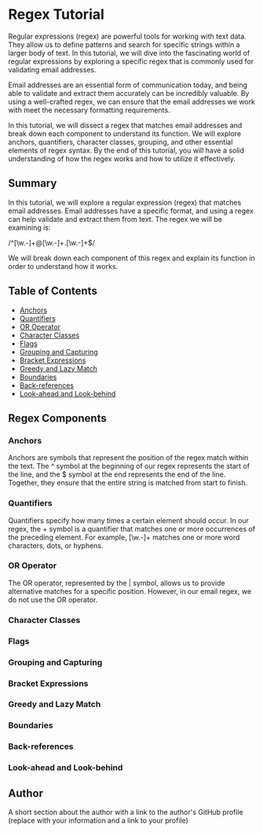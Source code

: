 # Regex Tutorial

Regular expressions (regex) are powerful tools for working with text data. They allow us to define patterns and search for specific strings within a larger body of text. In this tutorial, we will dive into the fascinating world of regular expressions by exploring a specific regex that is commonly used for validating email addresses.

Email addresses are an essential form of communication today, and being able to validate and extract them accurately can be incredibly valuable. By using a well-crafted regex, we can ensure that the email addresses we work with meet the necessary formatting requirements.

In this tutorial, we will dissect a regex that matches email addresses and break down each component to understand its function. We will explore anchors, quantifiers, character classes, grouping, and other essential elements of regex syntax. By the end of this tutorial, you will have a solid understanding of how the regex works and how to utilize it effectively.

## Summary

In this tutorial, we will explore a regular expression (regex) that matches email addresses. Email addresses have a specific format, and using a regex can help validate and extract them from text. The regex we will be examining is:

/^[\w.-]+@[\w.-]+\.[\w.-]+$/

We will break down each component of this regex and explain its function in order to understand how it works.

## Table of Contents

- [Anchors](#anchors)
- [Quantifiers](#quantifiers)
- [OR Operator](#or-operator)
- [Character Classes](#character-classes)
- [Flags](#flags)
- [Grouping and Capturing](#grouping-and-capturing)
- [Bracket Expressions](#bracket-expressions)
- [Greedy and Lazy Match](#greedy-and-lazy-match)
- [Boundaries](#boundaries)
- [Back-references](#back-references)
- [Look-ahead and Look-behind](#look-ahead-and-look-behind)

## Regex Components

### Anchors
Anchors are symbols that represent the position of the regex match within the text. The ^ symbol at the beginning of our regex represents the start of the line, and the $ symbol at the end represents the end of the line. Together, they ensure that the entire string is matched from start to finish.

### Quantifiers
Quantifiers specify how many times a certain element should occur. In our regex, the + symbol is a quantifier that matches one or more occurrences of the preceding element. For example, [\w.-]+ matches one or more word characters, dots, or hyphens.

### OR Operator
The OR operator, represented by the | symbol, allows us to provide alternative matches for a specific position. However, in our email regex, we do not use the OR operator.

### Character Classes

### Flags

### Grouping and Capturing

### Bracket Expressions

### Greedy and Lazy Match

### Boundaries

### Back-references

### Look-ahead and Look-behind

## Author

A short section about the author with a link to the author's GitHub profile (replace with your information and a link to your profile)
